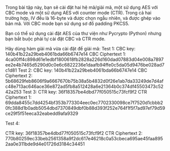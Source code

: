 Trong bài tập này, bạn sẽ cài đặt hai hệ mã/giải mã, một sử dụng AES với CBC mode và một sử dụng AES với counter mode (CTR). Trong cả hai trường hợp, IV đều là 16-byte và được chọn ngẫu nhiên, và được ghép vào bản mã. Với CBC mode bạn  sử dụng sơ đồ padding PKCS5.

Bạn có thể sử dụng cài đặt AES của thư viện như Pycrypto (Python) nhưng bạn bắt buộc phải tự cài đặt CBC và CTR mode.

Hãy dùng hàm giải mã vừa cài đặt để giải mã:
Test 1:
CBC key: 140b41b22a29beb4061bda66b6747e14
CBC Ciphertext 1: 4ca00ff4c898d61e1edbf1800618fb2828a226d160dad07883d04e008a7897ee2e4b7465d5290d0c0e6c6822236e1daafb94ffe0c5da05d9476be028ad7c1d81
Test 2:
CBC key: 140b41b22a29beb4061bda66b6747e14
CBC Ciphertext 2: 5b68629feb8606f9a6667670b75b38a5b4832d0f26e1ab7da33249de7d4afc48e713ac646ace36e872ad5fb8a512428a6e21364b0c374df45503473c5242a253
Test 3:
CTR key: 36f18357be4dbd77f050515c73fcf9f2
CTR Ciphertext 1: 69dda8455c7dd4254bf353b773304eec0ec7702330098ce7f7520d1cbbb20fc388d1b0adb5054dbd7370849dbf0b88d393f252e764f1f5f7ad97ef79d59ce29f5f51eeca32eabedd9afa9329


Test 4:

CTR key: 36f18357be4dbd77f050515c73fcf9f2
CTR Ciphertext 2: 770b80259ec33beb2561358a9f2dc617e46218c0a53cbeca695ae45faa8952aa0e311bde9d4e01726d3184c34451
